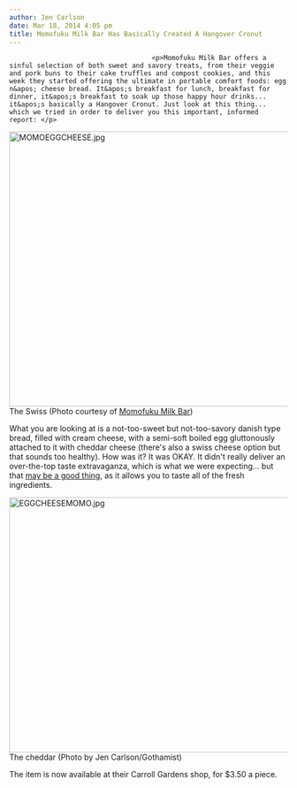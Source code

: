 ```yaml
---
author: Jen Carlson
date: Mar 18, 2014 4:05 pm
title: Momofuku Milk Bar Has Basically Created A Hangover Cronut
---
```


	
										<p>Momofuku Milk Bar offers a sinful selection of both sweet and savory treats, from their veggie and pork buns to their cake truffles and compost cookies, and this week they started offering the ultimate in portable comfort foods: egg n&apos; cheese bread. It&apos;s breakfast for lunch, breakfast for dinner, it&apos;s breakfast to soak up those happy hour drinks... it&apos;s basically a Hangover Cronut. Just look at this thing... which we tried in order to deliver you this important, informed report: </p>

<p><span class="mt-enclosure mt-enclosure-image" style="display: inline;"> <img alt="MOMOEGGCHEESE.jpg" src="https://web.archive.org/web/20150601105329im_/http://gothamist.com/attachments/arts_jen/MOMOEGGCHEESE.jpg" width="640" height="497" class="image-none"> </span><br>
<span class="photo_caption">The Swiss (Photo courtesy of <a href="https://web.archive.org/web/20150601105329/http://instagram.com/p/lXYrVlrL0k/">Momofuku Milk Bar</a>)<span></span></span></p>

<p>What you are looking at is a not-too-sweet but not-too-savory danish type bread, filled with cream cheese, with a semi-soft boiled egg gluttonously attached to it with cheddar cheese (there&apos;s also a swiss cheese option but that sounds too healthy). How was it? It was OKAY. It didn&apos;t really deliver an over-the-top taste extravaganza, which is what we were expecting... but that <a href="https://web.archive.org/web/20150601105329/http://gothamist.com/2014/02/24/taco_bell_bursts_onto_fast_food_bre.php">may be a good thing</a>, as it allows you to taste all of the fresh ingredients.</p>

<p><span class="mt-enclosure mt-enclosure-image" style="display: inline;"> <img alt="EGGCHEESEMOMO.jpg" src="https://web.archive.org/web/20150601105329im_/http://gothamist.com/attachments/arts_jen/EGGCHEESEMOMO.jpg" width="640" height="461" class="image-none"> </span><br>
<span class="photo_caption">The cheddar (Photo by Jen Carlson/Gothamist)<span></span></span></p>

<p>The item is now available at their Carroll Gardens shop, for $3.50 a piece.</p>					
										
									
				